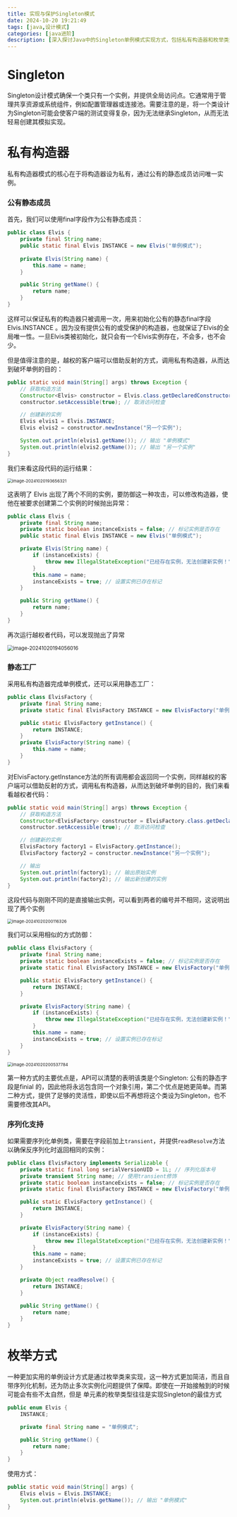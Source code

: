 ```yaml
---
title: 实现与保护Singleton模式
date: 2024-10-20 19:21:49
tags: [java,设计模式]
categories: [java进阶]
description: [深入探讨Java中的Singleton单例模式实现方式，包括私有构造器和枚举类型，分析其优缺点及防护措施。]
---
```


# Singleton

Singleton设计模式确保一个类只有一个实例，并提供全局访问点。它通常用于管理共享资源或系统组件，例如配置管理器或连接池。需要注意的是，将一个类设计为Singleton可能会使客户端的测试变得复杂，因为无法继承Singleton，从而无法轻易创建其模拟实现。



# 私有构造器

私有构造器模式的核心在于将构造器设为私有，通过公有的静态成员访问唯一实例。

### 公有静态成员

首先，我们可以使用final字段作为公有静态成员：

```java
public class Elvis {
    private final String name;
    public static final Elvis INSTANCE = new Elvis("单例模式");
    
    private Elvis(String name) {
        this.name = name;
    }

    public String getName() {
        return name;
    }
}
```

这样可以保证私有的构造器只被调用一次，用来初始化公有的静态final字段 Elvis.INSTANCE 。因为没有提供公有的或受保护的构造器，也就保证了Elvis的全局唯一性。一旦Elvis类被初始化，就只会有一个Elvis实例存在，不会多，也不会少。

但是值得注意的是，越权的客户端可以借助反射的方式，调用私有构造器，从而达到破坏单例的目的：

```java
public static void main(String[] args) throws Exception {
    // 获取构造方法
    Constructor<Elvis> constructor = Elvis.class.getDeclaredConstructor(String.class);
    constructor.setAccessible(true); // 取消访问检查

    // 创建新的实例
    Elvis elvis1 = Elvis.INSTANCE;
    Elvis elvis2 = constructor.newInstance("另一个实例");

    System.out.println(elvis1.getName()); // 输出 "单例模式"
    System.out.println(elvis2.getName()); // 输出 "另一个实例"
}
```

我们来看这段代码的运行结果：

<img src="2024-10-20/image-20241020193656321.png" alt="image-20241020193656321" style="zoom:67%;" />

这表明了 Elvis 出现了两个不同的实例，要防御这一种攻击，可以修改构造器，使他在被要求创建第二个实例的时候抛出异常：

```java
public class Elvis {
    private final String name;
    private static boolean instanceExists = false; // 标记实例是否存在
    public static final Elvis INSTANCE = new Elvis("单例模式");

    private Elvis(String name) {
        if (instanceExists) {
            throw new IllegalStateException("已经存在实例，无法创建新实例！");
        }
        this.name = name;
        instanceExists = true; // 设置实例已存在标记
    }

    public String getName() {
        return name;
    }
}
```

再次运行越权者代码，可以发现抛出了异常

<img src="2024-10-20/image-20241020194056016.png" alt="image-20241020194056016" style="zoom:80%;" />

### 静态工厂

采用私有构造器完成单例模式，还可以采用静态工厂：

```java
public class ElvisFactory {
    private final String name;
    private static final ElvisFactory INSTANCE = new ElvisFactory("单例模式");

    public static ElvisFactory getInstance() {
        return INSTANCE;
    }
    private ElvisFactory(String name) {
        this.name = name;
    }
}
```

对ElvisFactory.getInstance方法的所有调用都会返回同一个实例，同样越权的客户端可以借助反射的方式，调用私有构造器，从而达到破坏单例的目的，我们来看看越权者代码：

```java
public static void main(String[] args) throws Exception {
    // 获取构造方法
    Constructor<ElvisFactory> constructor = ElvisFactory.class.getDeclaredConstructor(String.class);
    constructor.setAccessible(true); // 取消访问检查

    // 创建新的实例
    ElvisFactory factory1 = ElvisFactory.getInstance();
    ElvisFactory factory2 = constructor.newInstance("另一个实例");

    // 输出
    System.out.println(factory1); // 输出原始实例
    System.out.println(factory2); // 输出新创建的实例
}
```

这段代码与刚刚不同的是直接输出实例，可以看到两者的编号并不相同，这说明出现了两个实例

<img src="2024-10-20/image-20241020200116326.png" alt="image-20241020200116326" style="zoom:67%;" />

我们可以采用相似的方式防御：

```java
public class ElvisFactory {	
	private final String name;
    private static boolean instanceExists = false; // 标记实例是否存在
    private static final ElvisFactory INSTANCE = new ElvisFactory("单例模式");

    public static ElvisFactory getInstance() {
        return INSTANCE;
    }

    private ElvisFactory(String name) {
        if (instanceExists) {
            throw new IllegalStateException("已经存在实例，无法创建新实例！");
        }
        this.name = name;
        instanceExists = true; // 设置实例已存在标记
    }
}
```

<img src="2024-10-20/image-20241020200537784.png" alt="image-20241020200537784" style="zoom:67%;" />



第一种方式的主要优点是，API可以清楚的表明该类是个Singleton: 公有的静态字段是finial 的，因此他将永远包含同一个对象引用，第二个优点是她更简单。而第二种方式，提供了足够的灵活性，即使以后不再想将这个类设为Singleton，也不需要修改其API。

### 序列化支持

如果需要序列化单例类，需要在字段前加上`transient`，并提供`readResolve`方法以确保反序列化时返回相同的实例：

```java
public class ElvisFactory implements Serializable {
    private static final long serialVersionUID = 1L; // 序列化版本号
    private transient String name; // 使用transient修饰
    private static boolean instanceExists = false; // 标记实例是否存在
    private static final ElvisFactory INSTANCE = new ElvisFactory("单例模式");

    public static ElvisFactory getInstance() {
        return INSTANCE;
    }

    private ElvisFactory(String name) {
        if (instanceExists) {
            throw new IllegalStateException("已经存在实例，无法创建新实例！");
        }
        this.name = name;
        instanceExists = true; // 设置实例已存在标记
    }

    private Object readResolve() {
        return INSTANCE;
    }

    public String getName() {
        return name;
    }
}
```

# 枚举方式

一种更加实用的单例设计方式是通过枚举类来实现，这一种方式更加简洁，而且自带序列化机制，还为防止多次实例化问题提供了保障。即使在一开始接触到的时候可能会有些不太自然，但是 单元素的枚举类型往往是实现Singleton的最佳方式

```java
public enum Elvis {
    INSTANCE;

    private final String name = "单例模式";

    public String getName() {
        return name;
    }
}
```

使用方式：

```java
public static void main(String[] args) {
    Elvis elvis = Elvis.INSTANCE;
    System.out.println(elvis.getName()); // 输出 "单例模式"
}
```

